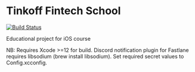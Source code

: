 # Tinkoff Fintech School 

[![Build Status](https://travis-ci.org/givehighfive/TFS-Chat.svg?branch=homework-14)](https://travis-ci.org/givehighfive/TFS-Chat)

Educational project for iOS course 

NB: Requires Xcode >=12 for build.
Discord notification plugin for Fastlane requires libsodium (brew install libsodium).
Set required secret values to Config.xcconfig.